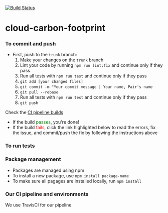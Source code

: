 [![Build Status](https://travis-ci.com/dtoakley/cloud-carbon-footprint.svg?token=NzrMQqD3umSypwStq1MQ&branch=trunk)](https://travis-ci.com/dtoakley/cloud-carbon-footprint)

# cloud-carbon-footprint

### To commit and push

* First, push to the `trunk` branch:
  1. Make your changes on the `trunk` branch
  2. Lint your code by running `npm run lint:fix` and continue only if they pass
  3. Run all tests with `npm run test` and continue only if they pass
  4. `git add [your changed files]`
  5. `git commit -m "Your commit message | Your name, Pair's name`
  6. `git pull --rebase`
  7. Run all tests with `npm run test` and continue only if they pass
  8. `git push`

Check the [CI pipeline builds](https://travis-ci.com/dtoakley/cloud-carbon-footprint)
* If the build <span style="color:green">passes</span>, you're done!
* If the build <span style="color:red">fails</span>, click the link highlighted below to read the errors, fix the issue, and commit/push the fix by following the instructions above

### To run tests

### Package management
* Packages are managed using npm
* To install a new package, use `npm install package-name`
* To make sure all pagages are installed locally, run `npm install`

### Our CI pipeline and environments
We use TravisCI for our pipeline.